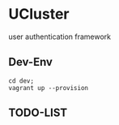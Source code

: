 # UCluster

user authentication framework

## Dev-Env

    cd dev;
    vagrant up --provision

## TODO-LIST

